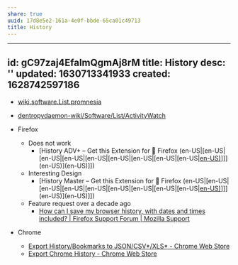 ```yaml
---
share: true
uuid: 17d8e5e2-161a-4e0f-bbde-65ca01c49713
title: History
---
```

---
id: gC97zaj4EfaImQgmAj8rM
title: History
desc: ''
updated: 1630713341933
created: 1628742597186
---

* [wiki.software.List.promnesia](/undefined)
* [dentropydaemon-wiki/Software/List/ActivityWatch](/undefined)

* Firefox
  * Does not work
    * [History ADV+ – Get this Extension for 🦊 Firefox (en-US|[en-US|[en-US|[en-US|[en-US|[en-US|[en-US|[en-US|[en-US|[en-US)](/undefined)]]](en-US)](en-US)]])
  * Interesting Design
    * [History Master – Get this Extension for 🦊 Firefox (en-US|[en-US|[en-US|[en-US|[en-US|[en-US|[en-US|[en-US|[en-US|[en-US)](/undefined)]]](en-US)](en-US)]])
  * Feature request over a decade ago
    * [How can I save my browser history, with dates and times included? | Firefox Support Forum | Mozilla Support](https://support.mozilla.org/bm/questions/754699)
* Chrome
  * [Export History/Bookmarks to JSON/CSV*/XLS* - Chrome Web Store](https://chrome.google.com/webstore/detail/export-historybookmarks-t/dcoegfodcnjofhjfbhegcgjgapeichlf?hl=en-US&authuser=1)
  * [Export Chrome History - Chrome Web Store](https://chrome.google.com/webstore/detail/export-chrome-history/dihloblpkeiddiaojbagoecedbfpifdj?hl=en-US&authuser=1)